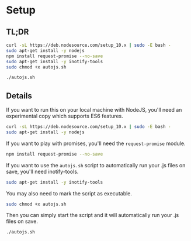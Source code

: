 # Setup

## TL;DR

```bash
curl -sL https://deb.nodesource.com/setup_10.x | sudo -E bash -
sudo apt-get install -y nodejs
npm install request-promise --no-save
sudo apt-get install -y inotify-tools
sudo chmod +x autojs.sh

./autojs.sh
```

## Details

If you want to run this on your local machine with NodeJS, you'll need an experimental copy which supports ES6 features.

```bash
curl -sL https://deb.nodesource.com/setup_10.x | sudo -E bash -
sudo apt-get install -y nodejs
```

If you want to play with promises, you'll need the `request-promise` module.

```bash
npm install request-promise --no-save
```

If you want to use the `autojs.sh` script to automatically run your .js files on save, you'll need inotify-tools.

```bash
sudo apt-get install -y inotify-tools
```

You may also need to mark the script as executable.

```bash
sudo chmod +x autojs.sh
```

Then you can simply start the script and it will automatically run your .js files on save.

```bash
./autojs.sh
```
